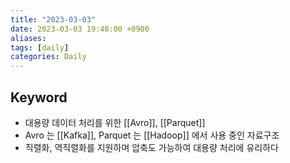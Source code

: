 ```yaml
---
title: "2023-03-03"
date: 2023-03-03 19:48:00 +0900
aliases: 
tags: [daily]
categories: Daily
---
```


## Keyword

- 대용량 데이터 처리를 위한 [[Avro]], [[Parquet]]
- Avro 는 [[Kafka]], Parquet 는 [[Hadoop]] 에서 사용 중인 자료구조
- 직렬화, 역직렬화를 지원하며 압축도 가능하여 대용량 처리에 유리하다
